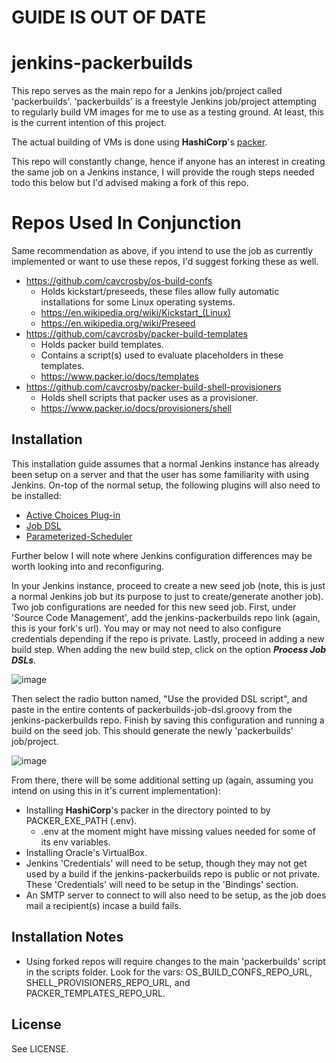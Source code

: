 # GUIDE IS OUT OF DATE

# jenkins-packerbuilds

This repo serves as the main repo for a Jenkins job/project called 'packerbuilds'. 'packerbuilds' is a freestyle Jenkins job/project attempting to regularly build VM images for me to use as a testing ground. At least, this is the current intention of this project.

The actual building of VMs is done using **HashiCorp**'s [packer](https://github.com/hashicorp/packer).

This repo will constantly change, hence if anyone has an interest in creating the same job on a Jenkins instance, I will provide the rough steps needed todo this below but I'd advised making a fork of this repo.

# Repos Used In Conjunction

Same recommendation as above, if you intend to use the job as currently implemented or want to use these repos, I'd suggest forking these as well.

- https://github.com/cavcrosby/os-build-confs
  - Holds kickstart/preseeds, these files allow fully automatic installations for some Linux operating systems.
  - https://en.wikipedia.org/wiki/Kickstart_(Linux)
  - https://en.wikipedia.org/wiki/Preseed
- https://github.com/cavcrosby/packer-build-templates
  - Holds packer build templates.
  - Contains a script(s) used to evaluate placeholders in these templates.
  - https://www.packer.io/docs/templates
- https://github.com/cavcrosby/packer-build-shell-provisioners
  - Holds shell scripts that packer uses as a provisioner.
  - https://www.packer.io/docs/provisioners/shell

## Installation

This installation guide assumes that a normal Jenkins instance has already been setup on a server and that the user has some familiarity with using Jenkins. On-top of the normal setup, the following plugins will also need to be installed:

- [Active Choices Plug-in](https://plugins.jenkins.io/uno-choice/) 
- [Job DSL](https://plugins.jenkins.io/job-dsl/)
- [Parameterized-Scheduler](https://plugins.jenkins.io/parameterized-scheduler/)

Further below I will note where Jenkins configuration differences may be worth looking into and reconfiguring.

In your Jenkins instance, proceed to create a new seed job (note, this is just a normal Jenkins job but its purpose to just to create/generate another job). Two job configurations are needed for this new seed job. First, under 'Source Code Management', add the jenkins-packerbuilds repo link (again, this is your fork's url). You may or may not need to also configure credentials depending if the repo is private. Lastly, proceed in adding a new build step. When adding the new build step, click on the option _**Process Job DSLs**_. 

![image](https://user-images.githubusercontent.com/31086993/105564206-2acdc680-5cef-11eb-9523-26f1f645cc0a.png)

Then select the radio button named, "Use the provided DSL script", and paste in the entire contents of packerbuilds-job-dsl.groovy from the jenkins-packerbuilds repo. Finish by saving this configuration and running a build on the seed job. This should generate the newly 'packerbuilds' job/project.

![image](https://user-images.githubusercontent.com/31086993/105564218-33be9800-5cef-11eb-9e6a-fadb8266e714.png)

From there, there will be some additional setting up (again, assuming you intend on using this in it's current implementation):
- Installing **HashiCorp**'s packer in the directory pointed to by PACKER_EXE_PATH (.env).
  - .env at the moment might have missing values needed for some of its env variables.
- Installing Oracle's VirtualBox.
- Jenkins 'Credentials' will need to be setup, though they may not get used by a build if the jenkins-packerbuilds repo is public or not private. These 'Credentials' will need to be setup in the 'Bindings' section.
- An SMTP server to connect to will also need to be setup, as the job does mail a recipient(s) incase a build fails.


## Installation Notes

- Using forked repos will require changes to the main 'packerbuilds' script in the scripts folder. Look for the vars: OS_BUILD_CONFS_REPO_URL, SHELL_PROVISIONERS_REPO_URL, and PACKER_TEMPLATES_REPO_URL.

## License

See LICENSE.

